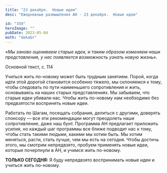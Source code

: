 ```yaml
---
title: "23 декабря.  Новые идеи"
desc: "Ежедневные размышления АН - 23 декабря.  Новые идеи"

id: "358"
heroImage: ""
pubDate: 2023-05-04
moth: "dekabr"
---
```


_«Мы заново оцениваем старые идеи, и таким образом изменяем наши
представления, у нас появляется возможность узнать новую жизнь»._

Основной текст, с. 114

Учиться жить по-новому может быть трудным занятием. Порой, когда идти этой
дорогой становится особенно тяжело, мы склоняемся к тому, чтобы следовать по
пути наименьшего сопротивления и жить, основываясь на наших старых
представлениях. Мы забываем, что старые идеи убивали нас. Чтобы жить по-новому
нам необходимо без предвзятости воспринять новые идеи.

Работать по Шагам, посещать собрания, делиться с другими, доверять спонсору —
все эти рекомендации могут преодолеть наше сопротивление, даже наш бунт.
Программа АН предлагает приложить усилия, но каждый шаг программы все ближе
подводит нас к тому, чтобы стать такими людьми, какими мы хотим быть. Мы хотим
меняться, расти, стать лучше, чем мы есть на сегодня. Чтобы достичь этого, мы
смотрим непредвзято, пробуем применять новые идеи, которые почерпнули в АН, и
учимся жить по-новому.

**ТОЛЬКО СЕГОДНЯ:** Я буду непредвзято воспринимать новые идеи и учиться жить
по-новому.
